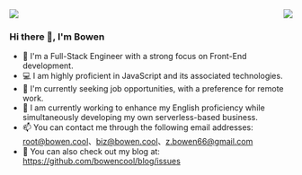 <div>
<img src="https://github-readme-stats.vercel.app/api?username=bowencool&show_icons=true&count_private=true">
<img align="right" src="https://github-readme-stats.vercel.app/api/top-langs/?username=bowencool">
</div>

### Hi there 👋, I'm Bowen

<!-- - 🔭 I'm working in Hangzhou now -->
- 🦄 I'm a Full-Stack Engineer with a strong focus on Front-End development.
- 💻 I am highly proficient in JavaScript and its associated technologies.
- 🔭 I'm currently seeking job opportunities, with a preference for remote work.
- 🌱 I am currently working to enhance my English proficiency while simultaneously developing my own serverless-based business.
- 📫 You can contact me through the following email addresses: <root@bowen.cool>、<biz@bowen.cool>、<z.bowen66@gmail.com>
- 🔗 You can also check out my blog at: <https://github.com/bowencool/blog/issues>

<!-- - 😄 Pronouns: ... -->
<!-- - 👯 I’m looking to collaborate on ... -->
<!-- - 🤔 I’m looking for help with ... -->
<!-- - 💬 Ask me about ... -->
<!--
[![Readme Card](https://github-readme-stats.vercel.app/api/pin/?username=anuraghazra&repo=github-readme-stats)](https://github.com/anuraghazra/github-readme-stats)
-->
